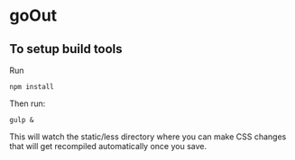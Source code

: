 goOut
=====

## To setup build tools
Run
```
npm install
```

Then run:
```
gulp &
```

This will watch the static/less directory where you can make CSS changes that will get recompiled automatically once you save.
